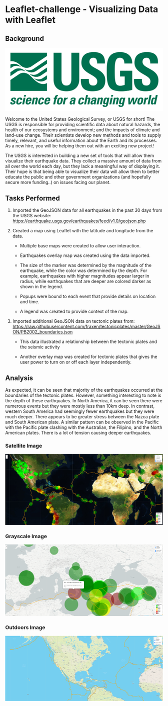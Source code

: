 # Leaflet-challenge - Visualizing Data with Leaflet

## Background

![1-Logo](Images/1-Logo.png)

Welcome to the United States Geological Survey, or USGS for short! The USGS is responsible for providing scientific data about natural hazards, the health of our ecosystems and environment; and the impacts of climate and land-use change. Their scientists develop new methods and tools to supply timely, relevant, and useful information about the Earth and its processes. As a new hire, you will be helping them out with an exciting new project!

The USGS is interested in building a new set of tools that will allow them visualize their earthquake data. They collect a massive amount of data from all over the world each day, but they lack a meaningful way of displaying it. Their hope is that being able to visualize their data will allow them to better educate the public and other government organizations (and hopefully secure more funding..) on issues facing our planet.

## Tasks Performed

1. Imported the GeoJSON data for all earthquakes in the past 30 days from the USGS website: 
https://earthquake.usgs.gov/earthquakes/feed/v1.0/geojson.php

2. Created a map using Leaflet with the latitude and longitude from the data.

   * Multiple base maps were created to allow user interaction.

   * Earthquakes overlay map was created using the data imported.
   
   * The size of the marker was determined by the magnitude of the earthquake, while the color was determined by the depth. For example, earthquakes with higher magnitudes appear larger in radius, while earthquakes that are deeper are colored darker as shown in the legend.

   * Popups were bound to each event that provide details on location and time.

   * A legend was created to provide context of the map.

3. Imported additional GeoJSON data on tectonic plates from:
https://raw.githubusercontent.com/fraxen/tectonicplates/master/GeoJSON/PB2002_boundaries.json

   * This data illustrated a relationship between the tectonic plates and the seismic activity

   * Another overlay map was created for tectonic plates that gives the user power to turn on or off each layer independently.

## Analysis
As expected, it can be seen that majority of the earthquakes occurred at the boundaries of the tectonic plates. However, something interesting to note is the depth of these earthquakes. In North America, it can be seen there were numerous events but they were mostly less than 10km deep. In contrast, western South America had seemingly fewer earthquakes but they were much deeper. There appears to be greater stress between the Nazca plate and South American plate. A similar pattern can be observed in the Pacific with the Pacific plate clashing with the Australian, the Filipino, and the North American plates. There is a lot of tension causing deeper earthquakes.

### Satellite Image
![Satellite Image](Images/Satellite.PNG)

### Grayscale Image
![Grayscale Image](Images/GrayscalePopup.PNG)

### Outdoors Image
![Outdoors Image](Images/OutdoorsTectonic.PNG)
